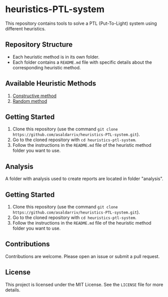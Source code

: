 # heuristics-PTL-system
This repository contains tools to solve a PTL (Put-To-Light) system using different heuristics.

## Repository Structure

- Each heuristic method is in its own folder.
- Each folder contains a `README.md` file with specific details about the corresponding heuristic method.

## Available Heuristic Methods

1. [Constructive method](./constructive_method/README.md)
2. [Random method](./random_method/README.md)

## Getting Started

1. Clone this repository (use the command `git clone https://github.com/asaldarriv/heuristics-PTL-system.git`).
2. Go to the cloned repository with `cd heuristics-ptl-system`.
3. Follow the instructions in the `README.md` file of the heuristic method folder you want to use.

## Analysis

A folder with analysis used to create reports are located in folder "analysis".

## Getting Started

1. Clone this repository (use the command `git clone https://github.com/asaldarriv/heuristics-PTL-system.git`).
2. Go to the cloned repository with `cd heuristics-ptl-system`.
3. Follow the instructions in the `README.md` file of the heuristic method folder you want to use.

## Contributions

Contributions are welcome. Please open an issue or submit a pull request.

## License

This project is licensed under the MIT License. See the `LICENSE` file for more details.

